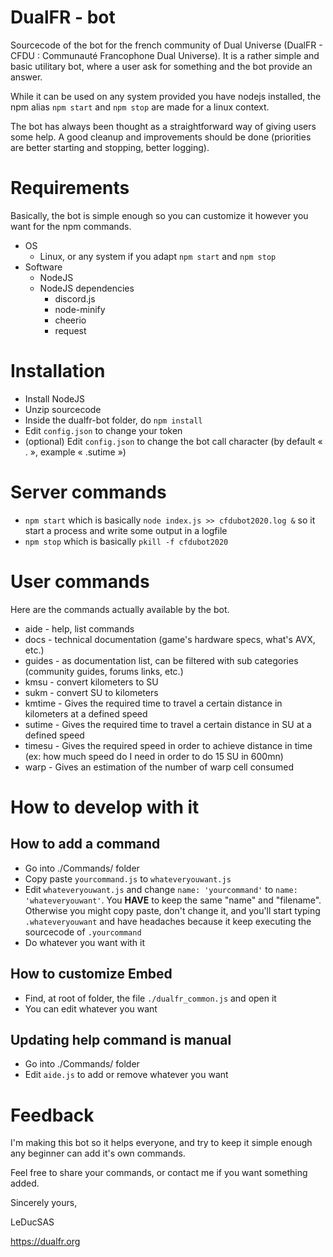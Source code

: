 # DualFR - bot

Sourcecode of the bot for the french community of Dual Universe (DualFR - CFDU : Communauté Francophone Dual Universe). It is a rather simple and basic utilitary bot, where a user ask for something and the bot provide an answer.

While it can be used on any system provided you have nodejs installed, the npm alias `npm start` and `npm stop` are made for a linux context.

The bot has always been thought as a straightforward way of giving users some help. A good cleanup and improvements should be done (priorities are better starting and stopping, better logging).

# Requirements

Basically, the bot is simple enough so you can customize it however you want for the npm commands. 
* OS 
  * Linux, or any system if you adapt `npm start` and `npm stop`
* Software
  * NodeJS
  * NodeJS dependencies
    * discord.js 
    * node-minify
    * cheerio
    * request

# Installation
* Install NodeJS
* Unzip sourcecode
* Inside the dualfr-bot folder, do `npm install`
* Edit `config.json` to change your token
* (optional) Edit `config.json` to change the bot call character (by default « . », example « .sutime »)

# Server commands
* `npm start` which is basically `node index.js >> cfdubot2020.log &` so it start a process and write some output in a logfile
* `npm stop` which is basically `pkill -f cfdubot2020`

# User commands

Here are the commands actually available by the bot.

* aide - help, list commands
* docs - technical documentation (game's hardware specs, what's AVX, etc.)
* guides - as documentation list, can be filtered with sub categories (community guides, forums links, etc.)
* kmsu - convert kilometers to SU
* sukm - convert SU to kilometers
* kmtime - Gives the required time to travel a certain distance in kilometers at a defined speed
* sutime - Gives the required time to travel a certain distance in SU at a defined speed
* timesu - Gives the required speed in order to achieve distance in time (ex: how much speed do I need in order to do 15 SU in 600mn)
* warp - Gives an estimation of the number of warp cell consumed

# How to develop with it

## How to add a command
* Go into ./Commands/ folder 
* Copy paste `yourcommand.js` to `whateveryouwant.js`
* Edit `whateveryouwant.js` and change `name: 'yourcommand'` to  `name: 'whateveryouwant'`. You **HAVE** to keep the same "name" and "filename". Otherwise you might copy paste, don't change it, and you'll start typing `.whateveryouwant` and have headaches because it keep executing the sourcecode of `.yourcommand`  
* Do whatever you want with it

## How to customize Embed
* Find, at root of folder, the file `./dualfr_common.js` and open it
* You can edit whatever you want

## Updating help command is manual
* Go into ./Commands/ folder 
* Edit `aide.js` to add or remove whatever you want

# Feedback
I'm making this bot so it helps everyone, and try to keep it simple enough any beginner can add it's own commands. 

Feel free to share your commands, or contact me if you want something added.

Sincerely yours,

LeDucSAS

https://dualfr.org
